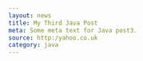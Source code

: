 ```yaml
---
layout: news
title: My Third Java Post
meta: Some meta text for Java post3.
source: http:/yahoo.co.uk
category: java
---
```

